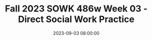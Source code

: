---
layout: single_presentation
name: fall-2023-sowk-486w-week-03-direct-social-work-practice.md
title: "Fall 2023 SOWK 486w Week 03 - Direct Social Work Practice"
date:  2023-09-03 08:00:00
presentation_id: CuZVSz
permalink: /presentations/CuZVSz/
redirect_from:
  - /presentations/CuZVSz/fall-2023-sowk-486w-week-03-direct-social-work-practice
slides: 
  - slide_name: deck-11157-large-0.jpeg
    slide_text: >
      <p>SOWK 486w Fall 2023
      An Overview:
      Direct Social Work Practice Jacob Campbell, Ph.D. LICSW at Heritage University</p>
      
  - slide_name: deck-11157-large-1.jpeg
    slide_text: >
      <p>Agenda •
      How we help
      •
      Orienting perspectives for social work practice
      •
      Evidence-based practice
      •
      Involuntary clients
      •
      Ecological Systems Model
      •
      Social work jobs and roles
      SOWK 486w Fall 2023
      Jacob Campbell, P.h.D. LICSW at Heritage University</p>
      
  - slide_name: deck-11157-large-2.jpeg
    slide_text: >
      <p>“You can close your eyes to the things you don’t want to see, but you can’t close your heart to the things you don’t want to feel.” —Johnny Depp</p>
      
  - slide_name: deck-11157-large-3.jpeg
    slide_text: >
      <p>Recall a time that you were experiencing an intense emotional di culty and were comforted and supported How did you “know” that person was supportive What behaviors and words did that person use that was helpful to you
      ffi
      List these on your poster for future reference</p>
      
  - slide_name: deck-11157-large-4.jpeg
    slide_text: >
      <p>Prevention The timely provision of services to vulnerable persons, promoting social functioning before problems develop.
      Remediation The timely provision of services to vulnerable persons, promoting social functioning before problems develop.
      The Purpose of Social Work
      Restoration E orts to restore functioning that has been impaired by physical or mental di culties
      (Heptworth et al., 2017)
      ffi
      ff
      SOWK 486w Fall 2023
      Jacob Campbell, P.h.D. LICSW at Heritage University</p>
      
  - slide_name: deck-11157-large-5.jpeg
    slide_text: >
      <p>Contemporary In uences on Social Work •
      The need for self-care
      •
      Globalization
      •
      Pandemics (COVID-19, violence against Black and Brown people)
      •
      Scienti c changes
      •
      The sociopolitical environment
      •
      Funding for services
      •
      Technological advances (Heptworth et al., 2022)
      Jacob Campbell, P.h.D. LICSW at Heritage University fl
      fi
      SOWK 486w Fall 2023</p>
      
  - slide_name: deck-11157-large-6.jpeg
    slide_text: >
      <p>Dignity &amp; Worth
      Competence
      NASW Core Values Integrity
      Service
      SOCIAL JUSTICE SOWK 486w Fall 2023
      Relationships Jacob Campbell, P.h.D. LICSW at Heritage University</p>
      
  - slide_name: deck-11157-large-7.jpeg
    slide_text: >
      <p>NASW Core Values
      Ethical Principles
      (National Association of Social Workers, 2021)
      •
      Service: Social workers’ primary goal is to help people in need and to address social problems.
      •
      Social Justice: Social workers challenge social injustice.
      •
      Dignity and Worth of the Person: Social workers respect the inherent dignity and worth of the person.
      •
      Importance of Human Relationships: Social workers recognize the central importance of human relationships.
      •
      Integrity: Social workers behave in a trustworthy manner
      •
      Competence: Social workers practice within their areas of competence and develop and enhance their professional expertise.
      SOWK 486w Fall 2023
      With a partner, discuss these ethical principles and how they relate to your life or how you connect with it.
      Jacob Campbell, P.h.D. LICSW at Heritage University</p>
      
  - slide_name: deck-11157-large-8.jpeg
    slide_text: >
      <p>Orienting Perspectives for Social Work Practice Ecosystem Perspective
      Strengths Perspective
      Cultural Humility
      Antioppressive Practice
      Trauma-Informed Practice
      Evidence-Informed Practice
      Direct Practice (Heptworth et al., 2022)
      SOWK 486w Fall 2023
      Jacob Campbell, P.h.D. LICSW at Heritage University</p>
      
  - slide_name: deck-11157-large-9.jpeg
    slide_text: >
      <p>Embedded in interactions with their social and physical environments
      Collaborative problem solving
      Selfawareness
      Principles for Practice (Heptworth et al., 2022)
      SOWK 486w Fall 2023
      Jacob Campbell, P.h.D. LICSW at Heritage University</p>
      
  - slide_name: deck-11157-large-10.jpeg
    slide_text: >
      <p>Research-Informed Practice and PracticeInformed Research
      Practice
      Choosing e ective interventions More e ective individual practice Development of profession
      Research (Hepworth, et al. 2017)
      ff
      ff
      SOWK 486w Fall 2023
      Jacob Campbell, P.h.D. LICSW at Heritage University</p>
      
  - slide_name: deck-11157-large-11.jpeg
    slide_text: >
      <p>EvidenceBased Practice
      TRAINING IN EVIDENCE BASED APPROACHES
      “Focuses not just on knowing about the intervention but on acquiring the skills necessary to carry it out effectively”
      (Hepworth, et al. 2017, p. 19)
      SOWK 486w Fall 2023
      Jacob Campbell, P.h.D. LICSW at Heritage University</p>
      
  - slide_name: deck-11157-large-12.jpeg
    slide_text: >
      <p>Evidence-Based Practice Common Elements Approach In evidence-based practice, examining commonalities across e ective interventions.
      Common Factors Approach In evidence-based practice, emphasizing broad factors shared by di erent intervention approaches, such as strength of relationship or alliance.
      (Hepworth, et al. 2017)
      ff
      ff
      SOWK 486w Fall 2023
      Jacob Campbell, P.h.D. LICSW at Heritage University</p>
      
  - slide_name: deck-11157-large-13.jpeg
    slide_text: >
      <p>Deciding when and how to intervene with clients in social work practice •
      Increase decision-making
      •
      Evidence-based practices
      •
      Assess environment
      •
      Critical thinking
      •
      Sensitive to diversity
      SOWK 486w Fall 2023
      Jacob Campbell, P.h.D. LICSW at Heritage University</p>
      
  - slide_name: deck-11157-large-14.jpeg
    slide_text: >
      <p>De ne Critical Thinking Skills and Apply Them to Practice To think critically, think RED R ecognize assumptions
      Keys to Critical Thinking
      E valuate arguments D raw conclusions (Watson-Glaser, 1925)
      fi
      SOWK 486w Fall 2023
      Jacob Campbell, P.h.D. LICSW at Heritage University</p>
      
  - slide_name: deck-11157-large-15.jpeg
    slide_text: >
      <p>Types of Clients
      legally mandated
      SOWK 486w Fall 2023
      voluntary
      non voluntary
      Jacob Campbell, P.h.D. LICSW at Heritage University</p>
      
  - slide_name: deck-11157-large-16.jpeg
    slide_text: >
      <p>Involuntary Clients Acknowledge to yourself that the client is indeed voluntary. Try to put yourself in the clients shoes. Label and help the clients express their negative feelings.
      10 Tips for Working with Mandated Clients (Kirst-Ashman &amp; Hull, 2015)
      Clarify your role for the client. Know the limits of your authority, and in e ect power over the client.
      Jacob Campbell, P.h.D. LICSW at Heritage University ff
      SOWK 486w Fall 2023</p>
      
  - slide_name: deck-11157-large-17.jpeg
    slide_text: >
      <p>Involuntary Clients Give them as many choices as possible including minor options. Figure out what you can do for the client that he or she wants. Use pro-social modeling and reinforcement in order to encourage and promote client pro–social values and behaviors. Allow the client to gain trust in you and in the intervention process.
      10 Tips for Working with Mandated Clients (Kirst-Ashman &amp; Hull, 2015)
      Accept the fact that, ultimately the client has the right to choose whether or not to cooperate with you. SOWK 486w Fall 2023
      Jacob Campbell, P.h.D. LICSW at Heritage University</p>
      
  - slide_name: deck-11157-large-18.jpeg
    slide_text: >
      <p>Ecological Systems Model A model of interacting elements that enables social workers to examine strengths and weaknesses in transactions between persons, families, cultures, and communities as systems. (Heptworth, et al., 2017)
      SOWK 486w Fall 2023
      Jacob Campbell, P.h.D. LICSW at Heritage University</p>
      
  - slide_name: deck-11157-large-19.jpeg
    slide_text: >
      <p>Habitat The physical and social setting and cultural context within which a person lives.
      Ecological Systems Model
      Niche The status or role occupied by a member of the community.
      (Heptworth, et al., 2017)
      SOWK 486w Fall 2023
      Jacob Campbell, P.h.D. LICSW at Heritage University</p>
      
  - slide_name: deck-11157-large-20.jpeg
    slide_text: >
      <p>Ecological Systems Model
      Habitat
      Subsystems of individual
      Niche
      The Diverse Systems
      Interpersonal systems Organizations, institutions, communities The physical environment
      (Heptworth, et al., 2017)
      SOWK 486w Fall 2023
      Jacob Campbell, P.h.D. LICSW at Heritage University</p>
      
  - slide_name: deck-11157-large-21.jpeg
    slide_text: >
      <p>Habitat
      Niche
      The Diverse Systems
      Ecological Systems Model Closed Systems Open Systems
      Target System
      Action System (Heptworth, et al., 2017)
      SOWK 486w Fall 2023
      The system that has the intervention happening to it The system that is doing the intervention
      (agency system)
      Jacob Campbell, P.h.D. LICSW at Heritage University</p>
      
  - slide_name: deck-11157-large-22.jpeg
    slide_text: >
      <p>Habitat
      The Diverse Systems
      Niche
      (Heptworth, et al., 2017)
      SOWK 486w Fall 2023
      f o t n e m ces p o l r e u v eso e D R e Th ded e e N
      Ecological Systems Model
      Jacob Campbell, P.h.D. LICSW at Heritage University</p>
      
  - slide_name: deck-11157-large-23.jpeg
    slide_text: >
      <p>Mutual In uence of People and Environments
      Habitat Equi nality: The principle that the same outcome can be achieved even with different starting points. Multi nality: The principle that the same starting point may lead to different outcomes.
      Niche
      The Diverse Systems
      Ecological Systems Model
      (Heptworth, et al., 2017)
      fl
      fi
      fi
      SOWK 486w Fall 2023
      Jacob Campbell, P.h.D. LICSW at Heritage University</p>
      
  - slide_name: deck-11157-large-24.jpeg
    slide_text: >
      <p>Habitat
      Niche
      The Diverse Systems
      Ecological Systems Model
      (Heptworth, et al., 2017)
      SOWK 486w Fall 2023
      Jacob Campbell, P.h.D. LICSW at Heritage University</p>
      
  - slide_name: deck-11157-large-25.jpeg
    slide_text: >
      <p>Work with Immigrants
      Working with Aging Clients
      Housing or Financial Services
      Hospital and Health Services
      Direct Social Work Practice
      Mental Health Services
      Disability Services
      School Social Work
      Child Welfare
      Child, Youth, and Family Services
      Chemical and Substance Abuse Services
      (Heptworth, et al., 2017)
      SOWK 486w Fall 2023
      Jacob Campbell, P.h.D. LICSW at Heritage University</p>
      
  - slide_name: deck-11157-large-26.jpeg
    slide_text: >
      <p>Levels of Case Management Less Clients
      Intensive
      More Clients
      Blended
      Resource coordination
      Administrative (Summers, 2015)
      SOWK 486w Fall 2023
      Jacob Campbell, P.h.D. LICSW at Heritage University</p>
      
  - slide_name: deck-11157-large-27.jpeg
    slide_text: >
      <p>Direct Service Provider
      Social Worker Roles and Functions
      Individual casework or counseling Couples or family therapy Group work services Educator, disseminator of information
      Researcher &amp; Research Consumer
      System Developer Program developer Planner Policy and procedure developer Advocate
      System Linkage Roles Broker Case manager, coordinator Mediator, arbitrator, advocate
      System Maintenance Roles Organizational analyst Facilitator, expediter Team member Consultant / consultee Supervisor
      (Heptworth, et al., 2017)
      SOWK 486w Fall 2023
      Jacob Campbell, P.h.D. LICSW at Heritage University</p>
      
presentation_description: >
  <p>Week three of SOWK 486 is about understanding what direct social work practice and some of what makes social workers unique in our helping style. We will start with an exercise, considering how you have been helped in the past. Many clients we work with as social workers are mandated to participate in services involuntary in some manner. We will discuss how to engage with them through some best practices. The agenda for the session is as follows:</p>
  <ul>
  <li>How we help</li>
  <li>Orienting perspectives for social work practice</li>
  <li>Evidence-based practice</li>
  <li>Involuntary clients</li>
  <li>Ecological Systems Model</li>
  <li>Social work jobs and roles</li>
  </ul>
  
downloadable_slides: deck-11157.pdf
slides_count: 28
header:
  teaser: deck-11157-thumb-0.jpeg
presentation_video:
location: "Heritage University"
tags:
  - Heritage University
  - BASW Program
  - SOWK 486w
---